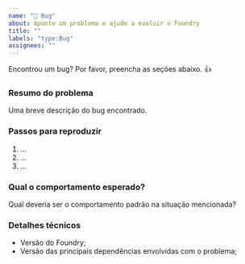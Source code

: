```yaml
---
name: "🐞 Bug"
about: Aponte um problema e ajude a evoluir o Foundry
title: ""
labels: "type:Bug"
assignees: ""
---
```


Encontrou um bug? Por favor, preencha as seções abaixo. 👍

### Resumo do problema

Uma breve descrição do bug encontrado.

### Passos para reproduzir

1. ...
2. ...
3. ...

### Qual o comportamento esperado?

Qual deveria ser o comportamento padrão na situação mencionada?

### Detalhes técnicos

- Versão do Foundry;
- Versão das principais dependências envolvidas com o problema;
